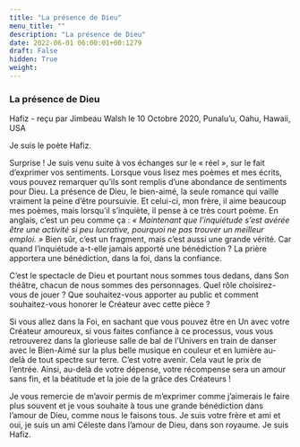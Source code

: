 ```yaml
---
title: "La présence de Dieu"
menu_title: ""
description: "La présence de Dieu"
date: 2022-06-01 06:00:01+00:1279
draft: False
hidden: True
weight:
---
```

### La présence de Dieu

Hafiz - reçu par Jimbeau Walsh le 10 Octobre 2020, Punalu’u, Oahu, Hawaii, USA

Je suis le poète Hafiz.

Surprise ! Je suis venu suite à vos échanges sur le « réel », sur le fait d’exprimer vos sentiments. Lorsque vous lisez mes poèmes et mes écrits, vous pouvez remarquer qu’ils sont remplis d’une abondance de sentiments pour Dieu. La présence de Dieu, le bien-aimé, la seule romance qui vaille vraiment la peine d’être poursuivie. Et celui-ci, mon frère, il aime beaucoup mes poèmes, mais lorsqu’il s’inquiète, il pense à ce très court poème. En anglais, c’est un peu comme ça : *« Maintenant que l’inquiétude s’est avérée être une activité si peu lucrative, pourquoi ne pas trouver un meilleur emploi. »* Bien sûr, c’est un fragment, mais c’est aussi une grande vérité. Car quand l’inquiétude a-t-elle jamais apporté une bénédiction ? La prière apportera une bénédiction, dans la foi, dans la confiance.

C’est le spectacle de Dieu et pourtant nous sommes tous dedans, dans Son théâtre, chacun de nous sommes des personnages. Quel rôle choisirez-vous de jouer ? Que souhaitez-vous apporter au public et comment souhaitez-vous honorer le Créateur avec cette pièce ?

Si vous allez dans la Foi, en sachant que vous pouvez être en Un avec votre Créateur amoureux, si vous faites confiance à ce processus, vous vous retrouverez dans la glorieuse salle de bal de l’Univers en train de danser avec le Bien-Aimé sur la plus belle musique en couleur et en lumière au-delà de tout spectre sur terre. C’est votre avenir. Cela vaut le prix de l’entrée. Ainsi, au-delà de votre dépense, votre récompense sera un amour sans fin, et la béatitude et la joie de la grâce des Créateurs !

Je vous remercie de m’avoir permis de m’exprimer comme j’aimerais le faire plus souvent et je vous souhaite à tous une grande bénédiction dans l’amour de Dieu, comme nous le faisons tous. Je suis votre frère et ami et oui, je suis un ami Céleste dans l’amour de Dieu, dans son royaume. Je suis Hafiz.
